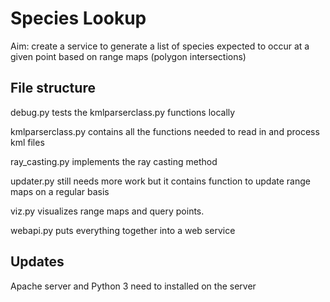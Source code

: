 # Species Lookup
Aim: create a service to generate a list of species expected to occur at a given point based on range maps (polygon intersections)
## File structure
debug.py tests the kmlparserclass.py functions locally

kmlparserclass.py contains all the functions needed to read in and process kml files

ray_casting.py implements the ray casting method

updater.py still needs more work but it contains function to update range maps on a regular basis

viz.py visualizes range maps and query points. 

webapi.py puts everything together into a web service 

## Updates
Apache server and Python 3 need to installed on the server
